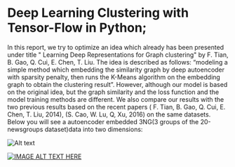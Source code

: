 # Deep Learning Clustering with Tensor-Flow in Python;
In this report, we try to optimize an idea which already has been presented under title " Learning Deep Representations for Graph clustering" by F. Tian, B. Gao, Q. Cui, E. Chen, T. Liu. The idea is described as follows: “modeling a simple method which embedding the similarity graph by deep autoencoder with sparsity penalty, then runs the K-Means algorithm on the embedding graph to obtain the clustering result”. However, although our model is based on the original idea, but the graph similarity and the loss function and the model training methods are different. We also compare our results with the two previous results based on the recent papers ( F. Tian, B. Gao, Q. Cui, E. Chen, T. Liu, 2014), (S. Cao, W. Lu, Q, Xu, 2016) on the same datasets. 
Below you will see a autoencoder embedded 3NG(3 groups of the 20-newsgroups dataset)data into two dimensions:

![Alt text](https://github.com/saman-nia/Autoencoder_Clustering/blob/master/Visualizations/2D_Embedded.png?raw=true "Title")

[![IMAGE ALT TEXT HERE](https://img.youtube.com/vi/YOUTUBE_VIDEO_ID_HERE/0.jpg)](https://www.youtube.com/watch?v=MYkdEfa6MCI)

